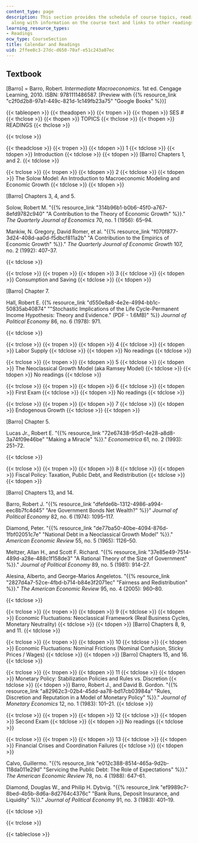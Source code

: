 ```yaml
---
content_type: page
description: This section provides the schedule of course topics, readings, and exams,
  along with information on the course text and links to other readings.
learning_resource_types:
- Readings
ocw_type: CourseSection
title: Calendar and Readings
uid: 2ffee8c3-27dc-d650-70af-e51c243a07ec
---
```


Textbook
--------

\[Barro\] = Barro, Robert. _Intermediate Macroeconomics_. 1st ed. Cengage Learning, 2010. ISBN: 9781111486587. \[Preview with {{% resource_link "c2f0d2b8-97a1-449c-821d-1c149fb23a75" "Google Books" %}}\]

{{< tableopen >}}
{{< theadopen >}}
{{< tropen >}}
{{< thopen >}}
SES #
{{< thclose >}}
{{< thopen >}}
TOPICS
{{< thclose >}}
{{< thopen >}}
READINGS
{{< thclose >}}

{{< trclose >}}

{{< theadclose >}}
{{< tropen >}}
{{< tdopen >}}
1
{{< tdclose >}}
{{< tdopen >}}
Introduction
{{< tdclose >}}
{{< tdopen >}}
\[Barro\] Chapters 1, and 2.
{{< tdclose >}}

{{< trclose >}}
{{< tropen >}}
{{< tdopen >}}
2
{{< tdclose >}}
{{< tdopen >}}
The Solow Model: An Introduction to Macroeconomic Modeling and Economic Growth
{{< tdclose >}}
{{< tdopen >}}


\[Barro\] Chapters 3, 4, and 5.

Solow, Robert M. "{{% resource_link "314b96b1-b0b6-45f0-a767-8efd9782c940" "A Contribution to the Theory of Economic Growth" %}}." _The Quarterly Journal of Economics_ 70, no. 1 (1956): 65–94.

Mankiw, N. Gregory, David Romer, et al. "{{% resource_link "f070f877-3d24-408d-aa0d-f5dbcf811a2b" "A Contribution to the Empirics of Economic Growth" %}}." _The Quarterly Journal of Economic Growth_ 107, no. 2 (1992): 407–37.


{{< tdclose >}}

{{< trclose >}}
{{< tropen >}}
{{< tdopen >}}
3
{{< tdclose >}}
{{< tdopen >}}
Consumption and Saving
{{< tdclose >}}
{{< tdopen >}}


\[Barro\] Chapter 7.

Hall, Robert E. {{% resource_link "d550e8a8-4e2e-4994-bb1c-50835ab40874" "\"Stochastic Implications of the Life Cycle-Permanent Income Hypothesis: Theory and Evidence.\" (PDF - 1.6MB)" %}} _Journal of Political Economy_ 86, no. 6 (1978): 971.


{{< tdclose >}}

{{< trclose >}}
{{< tropen >}}
{{< tdopen >}}
4
{{< tdclose >}}
{{< tdopen >}}
Labor Supply
{{< tdclose >}}
{{< tdopen >}}
No readings
{{< tdclose >}}

{{< trclose >}}
{{< tropen >}}
{{< tdopen >}}
5
{{< tdclose >}}
{{< tdopen >}}
The Neoclassical Growth Model (aka Ramsey Model)
{{< tdclose >}}
{{< tdopen >}}
No readings
{{< tdclose >}}

{{< trclose >}}
{{< tropen >}}
{{< tdopen >}}
6
{{< tdclose >}}
{{< tdopen >}}
First Exam
{{< tdclose >}}
{{< tdopen >}}
No readings
{{< tdclose >}}

{{< trclose >}}
{{< tropen >}}
{{< tdopen >}}
7
{{< tdclose >}}
{{< tdopen >}}
Endogenous Growth
{{< tdclose >}}
{{< tdopen >}}


\[Barro\] Chapter 5.

Lucas Jr., Robert E. "{{% resource_link "72e67438-95d1-4e28-a8d8-3a74f09e46be" "Making a Miracle" %}}." _Econometrica_ 61, no. 2 (1993): 251–72.


{{< tdclose >}}

{{< trclose >}}
{{< tropen >}}
{{< tdopen >}}
8
{{< tdclose >}}
{{< tdopen >}}
Fiscal Policy: Taxation, Public Debt, and Redistribution
{{< tdclose >}}
{{< tdopen >}}


\[Barro\] Chapters 13, and 14.

Barro, Robert J. "{{% resource_link "dfefde6b-1312-4986-a994-eec8b7fc4d45" "Are Government Bonds Net Wealth?" %}}" _Journal of Political Economy_ 82, no. 6 (1974): 1095–117.

Diamond, Peter. "{{% resource_link "de77ba50-40be-4094-876d-1fbf02051c7e" "National Debt in a Neoclassical Growth Model" %}}." _American Economic Review_ 55, no. 5 (1965): 1126–50.

Meltzer, Allan H., and Scott F. Richard. "{{% resource_link "37e85e49-7514-489d-a28e-488c1f158de3" "A Rational Theory of the Size of Government" %}}." _Journal of Political Economy_ 89, no. 5 (1981): 914–27.

Alesina, Alberto, and George-Marios Angeletos. "{{% resource_link "2827d4a7-52ce-4fbd-b714-b84e3f2071ec" "Fairness and Redistribution" %}}." _The American Economic Review_ 95, no. 4 (2005): 960–80.


{{< tdclose >}}

{{< trclose >}}
{{< tropen >}}
{{< tdopen >}}
9
{{< tdclose >}}
{{< tdopen >}}
Economic Fluctuations: Neoclassical Framework (Real Business Cycles, Monetary Neutrality)
{{< tdclose >}}
{{< tdopen >}}
\[Barro\] Chapters 8, 9, and 11.
{{< tdclose >}}

{{< trclose >}}
{{< tropen >}}
{{< tdopen >}}
10
{{< tdclose >}}
{{< tdopen >}}
Economic Fluctuations: Nominal Frictions (Nominal Confusion, Sticky Prices / Wages)
{{< tdclose >}}
{{< tdopen >}}
\[Barro\] Chapters 15, and 16.
{{< tdclose >}}

{{< trclose >}}
{{< tropen >}}
{{< tdopen >}}
11
{{< tdclose >}}
{{< tdopen >}}
Monetary Policy: Stabilization Policies and Rules vs. Discretion
{{< tdclose >}}
{{< tdopen >}}
Barro, Robert J., and David B. Gordon. "{{% resource_link "a82962c3-02b4-45dd-aa78-bd17cb03984a" "Rules, Discretion and Reputation in a Model of Monetary Policy" %}}." _Journal of Monetary Economics_ 12, no. 1 (1983): 101–21.
{{< tdclose >}}

{{< trclose >}}
{{< tropen >}}
{{< tdopen >}}
12
{{< tdclose >}}
{{< tdopen >}}
Second Exam
{{< tdclose >}}
{{< tdopen >}}
No readings
{{< tdclose >}}

{{< trclose >}}
{{< tropen >}}
{{< tdopen >}}
13
{{< tdclose >}}
{{< tdopen >}}
Financial Crises and Coordination Failures
{{< tdclose >}}
{{< tdopen >}}


Calvo, Guillermo. "{{% resource_link "e012c388-8514-465a-9d2b-118da011e29d" "Servicing the Public Debt: The Role of Expectations" %}}." _The American Economic Review_ 78, no. 4 (1988): 647–61.

Diamond, Douglas W., and Philip H. Dybvig. "{{% resource_link "ef9989c7-8bed-4b5b-8d6a-8d2764c4376c" "Bank Runs, Deposit Insurance, and Liquidity" %}}." _Journal of Political Economy_ 91, no. 3 (1983): 401–19.


{{< tdclose >}}

{{< trclose >}}

{{< tableclose >}}